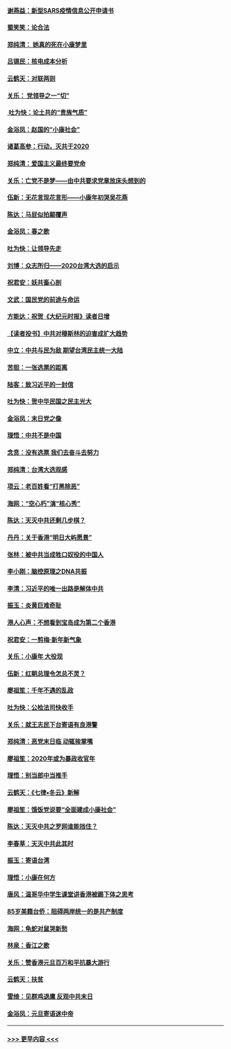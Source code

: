 #### [谢燕益：新型SARS疫情信息公开申请书](../pages/nsc993/n11808840.md?t=01211955) 
#### [蜀笑笑：论合法](../pages/nsc993/n11808064.md?t=01211955) 
#### [郑纯清： 她真的死在小康梦里](../pages/nsc993/n11806623.md?t=01211955) 
#### [吕锡民：核电成本分析](../pages/nsc993/n11806284.md?t=01211955) 
#### [云鹤天：对联两则](../pages/nsc993/n11805957.md?t=01211955) 
#### [关乐： 党领导之一“切”](../pages/nsc993/n11804505.md?t=01211955) 
#### [ 吐为快：论土共的“贵族气质”](../pages/nsc993/n11804490.md?t=01211955) 
#### [金浴凤：赵国的“小康社会”](../pages/nsc993/n11804452.md?t=01211955) 
#### [诸葛高参：行动，灭共于2020](../pages/nsc993/n11804120.md?t=01211955) 
#### [郑纯清：爱国主义最终要党命](../pages/nsc993/n11802197.md?t=01211955) 
#### [关乐：亡党不是梦——由中共要求党章放床头想到的](../pages/nsc993/n11802156.md?t=01211955) 
#### [伍新：无花言现花言形——小康年初哭吴花燕](../pages/nsc993/n11800044.md?t=01211955) 
#### [陈达：马屁似拍颠覆声](../pages/nsc993/n11800010.md?t=01211955) 
#### [金浴凤：春之歌](../pages/nsc993/n11797687.md?t=01211955) 
#### [吐为快：让领导先走](../pages/nsc993/n11797512.md?t=01211955) 
#### [刘博：众志所归——2020台湾大选的启示](../pages/nsc993/n11796878.md?t=01211955) 
#### [祝君安：妖共畜心剖](../pages/nsc993/n11794273.md?t=01211955) 
#### [文武：国民党的前途与命运](../pages/nsc993/n11794198.md?t=01211955) 
#### [方能达：祝贺《大纪元时报》读者日增](../pages/nsc993/n11793807.md?t=01211955) 
#### [【读者投书】中共对穆斯林的迫害成扩大趋势](../pages/nsc993/n11791371.md?t=01211955) 
#### [中立：中共与民为敌 期望台湾民主统一大陆](../pages/nsc993/n11790392.md?t=01211955) 
#### [苦胆：一张选票的距离](../pages/nsc993/n11788914.md?t=01211955) 
#### [陆客：致习近平的一封信](../pages/nsc993/n11788867.md?t=01211955) 
#### [吐为快：贺中华民国之民主光大](../pages/nsc993/n11788618.md?t=01211955) 
#### [金浴凤：末日党之像](../pages/nsc993/n11787475.md?t=01211955) 
#### [理悟：中共不是中国](../pages/nsc993/n11787463.md?t=01211955) 
#### [念贲：没有选票  我们去奋斗去努力](../pages/nsc993/n11787398.md?t=01211955) 
#### [郑纯清：台湾大选观感](../pages/nsc993/n11786210.md?t=01211955) 
#### [项云：老百姓看“打黑除恶”](../pages/nsc993/n11785398.md?t=01211955) 
#### [海网：“空心朽”演“核心秀”](../pages/nsc993/n11783874.md?t=01211955) 
#### [陈达：天灭中共还剩几步棋？](../pages/nsc993/n11783719.md?t=01211955) 
#### [丹丹：关于香港“明日大屿愿景”](../pages/nsc993/n11783273.md?t=01211955) 
#### [张林：被中共当成牲口奴役的中国人](../pages/nsc993/n11782397.md?t=01211955) 
#### [李小刚：脑控原理之DNA共振](../pages/nsc993/n11780962.md?t=01211955) 
#### [李清：习近平的唯一出路是解体中共](../pages/nsc993/n11780866.md?t=01211955) 
#### [振玉：炎黄巨难奇耻](../pages/nsc993/n11779632.md?t=01211955) 
#### [港人心声：不想看到宝岛成为第二个香港](../pages/nsc993/n11778817.md?t=01211955) 
#### [祝君安：一剪梅‧新年新气象](../pages/nsc993/n11776340.md?t=01211955) 
#### [关乐：小康年 大役现](../pages/nsc993/n11774213.md?t=01211955) 
#### [伍新：红朝总理令怎总不灵？](../pages/nsc993/n11770813.md?t=01211955) 
#### [廖祖笙：千年不遇的乱政](../pages/nsc993/n11770373.md?t=01211955) 
#### [吐为快：公检法司快收手](../pages/nsc993/n11770359.md?t=01211955) 
#### [关乐：就王志民下台寄语有良港警](../pages/nsc993/n11769903.md?t=01211955) 
#### [郑纯清：恶党末日临 动辄挨掌嘴](../pages/nsc993/n11769356.md?t=01211955) 
#### [廖祖笙：2020年或为暴政收官年](../pages/nsc993/n11768216.md?t=01211955) 
#### [理悟：别当郎中当推手](../pages/nsc993/n11768243.md?t=01211955) 
#### [云鹤天：《七律▪冬云》新解](../pages/nsc993/n11768204.md?t=01211955) 
#### [廖祖笙：饿饭党说要“全面建成小康社会”](../pages/nsc993/n11767482.md?t=01211955) 
#### [陈达：天灭中共之罗网谁能挡住？](../pages/nsc993/n11767465.md?t=01211955) 
#### [李春草：天灭中共此其时](../pages/nsc993/n11767452.md?t=01211955) 
#### [振玉：寄语台湾](../pages/nsc993/n11767432.md?t=01211955) 
#### [理悟：小康在何方](../pages/nsc993/n11767394.md?t=01211955) 
#### [唐风：温哥华中学生课堂讲香港被踢下体之思考](../pages/nsc993/n11766848.md?t=01211955) 
#### [85岁美籍台侨：阻碍两岸统一的是共产制度](../pages/nsc993/n11765043.md?t=01211955) 
#### [海网：龟蛇对鼠哭新愁](../pages/nsc993/n11764895.md?t=01211955) 
#### [林泉：香江之歌](../pages/nsc993/n11764415.md?t=01211955) 
#### [关乐：赞香港元旦百万和平抗暴大游行](../pages/nsc993/n11764382.md?t=01211955) 
#### [云鹤天：扶贫](../pages/nsc993/n11764245.md?t=01211955) 
#### [雪绮：见群鸡退鹰  反观中共末日](../pages/nsc993/n11762112.md?t=01211955) 
#### [金浴凤：元旦寄语迷中帝](../pages/nsc993/n11761788.md?t=01211955) 

----
#### [ >>> 更早内容 <<< ](../indexes/nsc993-earlier.md)
